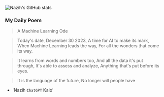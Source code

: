 
![Nazih's GitHub stats](https://github-readme-stats-eu6q8drbf-nazihkalo-cybertinolab.vercel.app/api?username=nazihkalo&show_icons=true&count_private=true&theme=dark)

### My Daily Poem
<!-- daily_poem starts -->


>A Machine Learning Ode

>Today's date, December 30 2023,
A time for AI to make its mark,
When Machine Learning leads the way,
For all the wonders that come its way.

>It learns from words and numbers too,
And all the data it's put through,
It's able to assess and analyze,
Anything that's put before its eyes.

>It is the language of the future,
No longer will people have
- 'Nazih `ChatGPT` Kalo'
<!-- daily_poem ends -->

